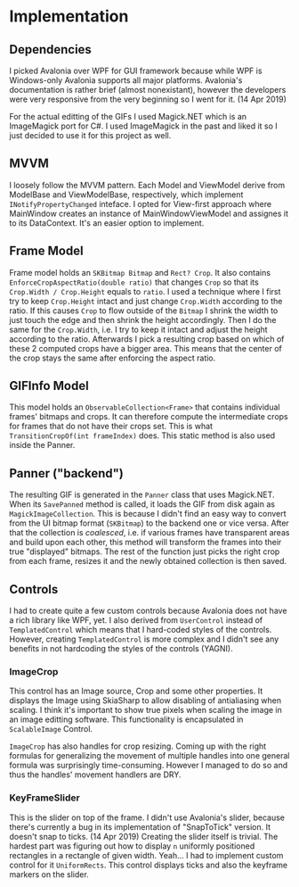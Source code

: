 # Implementation
## Dependencies
I picked Avalonia over WPF for GUI framework because while WPF is Windows-only Avalonia supports all major platforms. Avalonia's documentation
is rather brief (almost nonexistant), however the developers were very responsive from the very beginning so I went for it. (14 Apr 2019)

For the actual editting of the GIFs I used Magick.NET which is an ImageMagick port for C#. I used ImageMagick in the past and liked it
so I just decided to use it for this project as well.

## MVVM
I loosely follow the MVVM pattern. Each Model and ViewModel derive from ModelBase and ViewModelBase, respectively, which implement
`INotifyPropertyChanged` inteface. I opted for View-first approach where MainWindow creates an instance of MainWindowViewModel and assignes
it to its DataContext. It's an easier option to implement.

## Frame Model
Frame model holds an `SKBitmap Bitmap` and `Rect? Crop`. It also contains `EnforceCropAspectRatio(double ratio)` that changes `Crop` so that its `Crop.Width / Crop.Height` equals to `ratio`. I used a technique where I first try to keep `Crop.Height` intact and just change `Crop.Width` according to the ratio. If this causes `Crop` to flow outside of the `Bitmap` I shrink the width to just touch the edge and then shrink the height accordingly. Then I do the same for the `Crop.Width`, i.e. I try to keep it intact and adjust the height according to the ratio. Afterwards I pick a resulting crop based on which of these 2 computed crops have a bigger area. This means that the center of the crop stays the same after enforcing the aspect ratio.

## GIFInfo Model
This model holds an `ObservableCollection<Frame>` that contains individual frames' bitmaps and crops. It can therefore compute the
intermediate crops for frames that do not have their crops set. This is what `TransitionCropOf(int frameIndex)` does. This static method is
also used inside the Panner.

## Panner ("backend")
The resulting GIF is generated in the `Panner` class that uses Magick.NET. When its `SavePanned` method is called, it loads the GIF
from disk again as `MagickImageCollection`. This is because I didn't find an easy way to convert from the UI bitmap format (`SKBitmap`)
to the backend one or vice versa. After that the collection is *coalesced*, i.e. if various frames
have transparent areas and build upon each other, this method will transform the frames into their true "displayed" bitmaps. The rest of
the function just picks the right crop from each frame, resizes it and the newly obtained collection is then saved.

## Controls
I had to create quite a few custom controls because Avalonia does not have a rich library like WPF, yet. I also derived from `UserControl` instead of `TemplatedControl` which means that I hard-coded styles of the controls. However, creating `TemplatedControl` is more complex and I didn't see any benefits in not hardcoding the styles of the controls (YAGNI).

### ImageCrop
This control has an Image source, Crop and some other properties. It displays the Image using SkiaSharp to allow disabling of antialiasing when scaling. I think it's important to show true pixels when scaling the image in an image editting software. This functionality is encapsulated in `ScalableImage` Control.

`ImageCrop` has also handles for crop resizing. Coming up with the right formulas for generalizing the movement of multiple handles into one general formula was surprisingly time-consuming. However I managed to do so and thus the handles' movement handlers are DRY.

### KeyFrameSlider
This is the slider on top of the frame. I didn't use Avalonia's slider, because there's currently a bug in its implementation of "SnapToTick" version. It doesn't snap to ticks. (14 Apr 2019) Creating the slider itself is trivial. The hardest part was figuring out how to display `n` uniformly positioned rectangles in a rectangle of given width. Yeah... I had to implement custom control for it `UniformRects`. This control displays ticks and also the keyframe markers on the slider.
